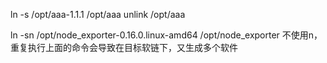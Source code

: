 ln -s /opt/aaa-1.1.1 /opt/aaa
unlink /opt/aaa

ln -sn /opt/node_exporter-0.16.0.linux-amd64 /opt/node_exporter
不使用n，重复执行上面的命令会导致在目标软链下，又生成多个软件

